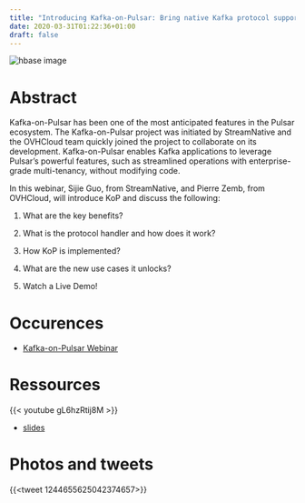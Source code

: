 ```yaml
---
title: "Introducing Kafka-on-Pulsar: Bring native Kafka protocol support to Apache Pulsar"
date: 2020-03-31T01:22:36+01:00
draft: false
---
```


![hbase image](/posts/announcing-kop/images/kop-1.png)

# Abstract


Kafka-on-Pulsar has been one of the most anticipated features in the Pulsar ecosystem. The Kafka-on-Pulsar project was initiated by StreamNative and the OVHCloud team quickly joined the project to collaborate on its development. Kafka-on-Pulsar enables Kafka applications to leverage Pulsar’s powerful features, such as streamlined operations with enterprise-grade multi-tenancy, without modifying code.

In this webinar, Sijie Guo, from StreamNative, and Pierre Zemb, from OVHCloud, will introduce KoP and discuss the following:

1. What are the key benefits?

2. What is the protocol handler and how does it work?

3. How KoP is implemented?

4. What are the new use cases it unlocks?

5. Watch a Live Demo! 

# Occurences

* [Kafka-on-Pulsar Webinar](https://zoom.com.cn/webinar/register/6515842602644/WN_l_i-3ekDSg6PwPFn7tqRvA)

# Ressources

{{< youtube gL6hzRtij8M >}}

* [slides](https://docs.google.com/presentation/d/1693kYdZ1ki2ZlVqGP3wtf3LW4ifsFcA2Mmb2OcYRlqs/edit?usp=sharing)

# Photos and tweets

{{<tweet 1244655625042374657>}}